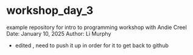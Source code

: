 # workshop_day_3
example repository for intro to programming workshop with Andie Creel 
Date: January 10, 2025
Author: Li Murphy

- edited , need to push it up in order for it to get back to github


